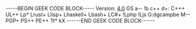 -----BEGIN GEEK CODE BLOCK-----
Version: [4.0](https://github.com/telavivmakers/geek_code)
GS a-- !b c++ d+: C+++ UL++ Lp* Lrust+ Llisp+ Lhaskell+ Lbash+ LC#+ !Lphp !Ljs G:dgcampbe M-- PGP+ PS++ PE++ Tt* kX
------END GEEK CODE BLOCK------
